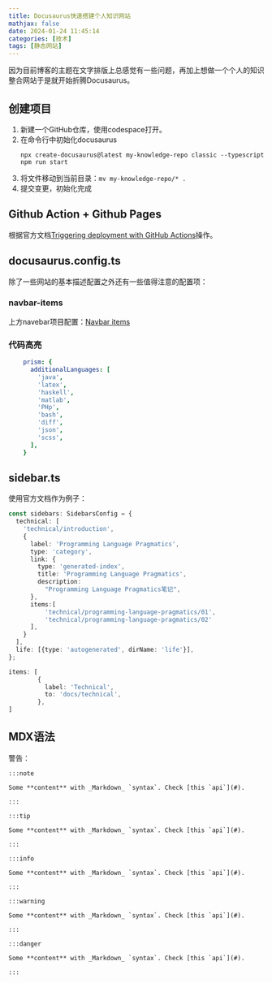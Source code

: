 ```yaml
---
title: Docusaurus快速搭建个人知识网站
mathjax: false
date: 2024-01-24 11:45:14
categories: [技术]
tags: [静态网站]
---
```

因为目前博客的主题在文字排版上总感觉有一些问题，再加上想做一个个人的知识整合网站于是就开始折腾Docusaurus。
## 创建项目
1. 新建一个GitHub仓库，使用codespace打开。
2. 在命令行中初始化docusaurus
    ```shell
    npx create-docusaurus@latest my-knowledge-repo classic --typescript
    npm run start
    ```
3. 将文件移动到当前目录：`mv my-knowledge-repo/* .`
4. 提交变更，初始化完成

## Github Action + Github Pages
根据官方文档[Triggering deployment with GitHub Actions](https://docusaurus.io/docs/deployment#triggering-deployment-with-github-actions)操作。

## docusaurus.config.ts
除了一些网站的基本描述配置之外还有一些值得注意的配置项：

### navbar-items
上方navebar项目配置：[Navbar items](https://docusaurus.io/docs/api/themes/configuration#navbar-items)

### 代码高亮
```yml
    prism: {
      additionalLanguages: [
        'java',
        'latex',
        'haskell',
        'matlab',
        'PHp',
        'bash',
        'diff',
        'json',
        'scss',
      ],
    }
```
## sidebar.ts
使用官方文档作为例子：
```ts sidebars.ts
const sidebars: SidebarsConfig = {
  technical: [
    'technical/introduction',
    {
      label: 'Programming Language Pragmatics',
      type: 'category',
      link: {
        type: 'generated-index',
        title: 'Programming Language Pragmatics',
        description:
          "Programming Language Pragmatics笔记",
      },
      items:[
          'technical/programming-language-pragmatics/01',
          'technical/programming-language-pragmatics/02'
      ],
    }
  ],
  life: [{type: 'autogenerated', dirName: 'life'}],
};
```
```ts docusaurus.config.ts
items: [
        {
          label: 'Technical',
          to: 'docs/technical',
        },
]
```
## MDX语法
警告：
```mdx
:::note

Some **content** with _Markdown_ `syntax`. Check [this `api`](#).

:::

:::tip

Some **content** with _Markdown_ `syntax`. Check [this `api`](#).

:::

:::info

Some **content** with _Markdown_ `syntax`. Check [this `api`](#).

:::

:::warning

Some **content** with _Markdown_ `syntax`. Check [this `api`](#).

:::

:::danger

Some **content** with _Markdown_ `syntax`. Check [this `api`](#).

:::
```

